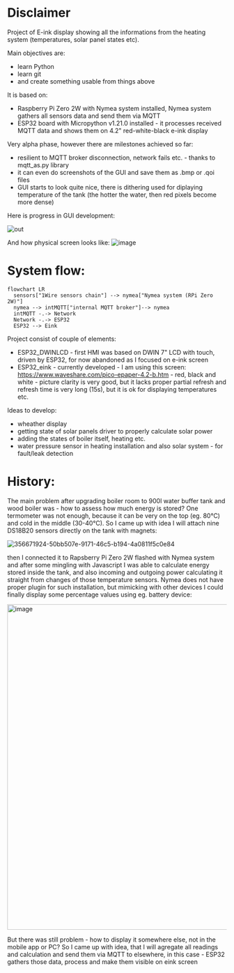 # Disclaimer
Project of E-ink display showing all the informations from the heating system (temperatures, solar panel states etc). 

Main objectives are:
- learn Python
- learn git
- and create something usable from things above
  
It is based on:
- Raspberry Pi Zero 2W with Nymea system installed, Nymea system gathers all sensors data and send them via MQTT
- ESP32 board with Micropython v1.21.0 installed - it processes received MQTT data and shows them on 4.2" red-white-black e-ink display
 
Very alpha phase, however there are milestones achieved so far:
- resilient to MQTT broker disconnection, network fails etc. - thanks to mqtt_as.py library
- it can even do screenshots of the GUI and save them as .bmp or .qoi files
- GUI starts to look quite nice, there is dithering used for diplaying temperature of the tank (the hotter the water, then red pixels become more dense)

Here is progress in GUI development:

![out](https://github.com/user-attachments/assets/94cccd18-edb6-453c-bac4-58abfc5a233b)


And how physical screen looks like:
![image](https://github.com/electro-soup/Heat-buffer-HMI/assets/16262155/740319c2-2b96-479b-804f-69a5b0ff3c9d)

# System flow:
```mermaid
flowchart LR
  sensors["1Wire sensors chain"] --> nymea["Nymea system (RPi Zero 2W)"]
  nymea --> intMQTT["internal MQTT broker"]--> nymea
  intMQTT -.-> Network
  Network -.-> ESP32
  ESP32 --> Eink
```
Project consist of couple of elements:
 - ESP32_DWINLCD - first HMI was based on DWIN 7" LCD with touch, driven by ESP32, for now abandoned as I focused on e-ink screen
 - ESP32_eink - currently developed - I am using this screen: https://www.waveshare.com/pico-epaper-4.2-b.htm - red, black and white - picture clarity is very good, but it lacks proper partial refresh and refresh time is very long (15s), but it is ok for displaying temperatures etc.

Ideas to develop:
- wheather display
- getting state of solar panels driver to properly calculate solar power
- adding the states of boiler itself, heating etc. 
- water pressure sensor in heating installation and also solar system - for fault/leak detection
  

# History:

The main problem after upgrading boiler room to 900l water buffer tank and wood boiler was - how to assess how much energy is stored? One termometer was not enough, because it can be very on the top (eg. 80°C) and cold in the middle (30-40°C). 
So I came up with idea I will attach nine DS18B20 sensors directly on the tank with magnets:

![356671924-50bb507e-9171-46c5-b194-4a0811f5c0e84](https://github.com/user-attachments/assets/add8e3f9-1729-4c93-8ffd-9f39b9a04425)

then I connected it to Rapsberry Pi Zero 2W flashed with Nymea system and after some mingling with Javascript I was able to calculate energy stored inside the tank, and also incoming and outgoing power calculating it straight from changes of those temperature sensors. Nymea does not have proper plugin for such installation, but mimicking with other devices I could finally display some percentage values using eg. battery device: 

<img width="747" alt="image" src="https://github.com/user-attachments/assets/a980475f-5726-44aa-9d32-6614294528cb">



But there was still problem - how to display it somewhere else, not in the mobile app or PC? So I came up with idea, that I will agregate all readings and calculation and send them via MQTT to elsewhere, in this case - ESP32 gathers those data, process and make them visible on eink screen
 


